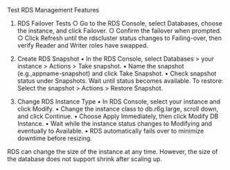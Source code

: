 
Test RDS Management Features

1. RDS Failover Tests
			○ Go to the RDS Console, select Databases, choose the instance, and click Failover.
			○ Confirm the failover when prompted.
			○ Click Refresh until the rdscluster status changes to Failing-over, then verify Reader and Writer roles have swapped.
	
2. Create RDS Snapshot
			• In the RDS Console, select Databases > your instance > Actions > Take snapshot.
			• Name the snapshot (e.g.,appname-snapshot) and click Take Snapshot.
			• Check snapshot status under Snapshots. Wait until status becomes available.
To restore: Select the snapshot > Actions > Restore Snapshot.
			
3. Change RDS Instance Type
				• In RDS Console, select your instance and click Modify.
				• Change the instance class to db.r6g.large, scroll down, and click Continue.
				• Choose Apply Immediately, then click Modify DB Instance.
				• Wait while the instance status changes to Modifying and eventually to Available.
				• RDS automatically fails over to minimize downtime before resizing.
			
RDS can change the size of the instance at any time. However, the size of the database does not support shrink after scaling up.

